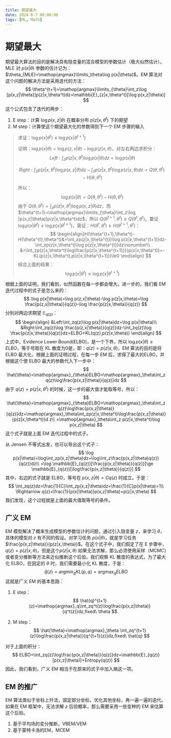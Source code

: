```yaml
---
title: 期望最大
date: 2024-8-7 08:00:00
tags: [ML, Math]
---
```

# 期望最大

期望最大算法的目的是解决具有隐变量的混合模型的参数估计（极大似然估计）。MLE 对 $p(x|\theta)$ 参数的估计记为：$\theta_{MLE}=\mathop{argmax}\limits_\theta\log p(x|\theta)$。EM 算法对这个问题的解决方法是采用迭代的方法：
$$
\theta^{t+1}=\mathop{argmax}\limits_{\theta}\int_z\log [p(x,z|\theta)]p(z|x,\theta^t)dz=\mathbb{E}_{z|x,\theta^t}[\log p(x,z|\theta)]
$$
这个公式包含了迭代的两步：

1.  E step：计算 $\log p(x,z|\theta)$ 在概率分布 $p(z|x,\theta^t)$ 下的期望
2.  M step：计算使这个期望最大化的参数得到下一个 EM 步骤的输入

>   求证：$\log p(x|\theta^t)\le\log p(x|\theta^{t+1})$
>
>   证明：$\log p(x|\theta)=\log p(z,x|\theta)-\log p(z|x,\theta)$，对左右两边求积分：
>   $$
>   Left:\int_zp(z|x,\theta^t)\log p(x|\theta)dz=\log p(x|\theta)
>   $$
>
>   $$
>   Right:\int_zp(z|x,\theta^t)\log p(x,z|\theta)dz-\int_zp(z|x,\theta^t)\log p(z|x,\theta)dz=Q(\theta,\theta^t)-H(\theta,\theta^t)
>   $$
>
>   所以：
>   $$
>   \log p(x|\theta)=Q(\theta,\theta^t)-H(\theta,\theta^t)
>   $$
>   由于 $Q(\theta,\theta^t)=\int_zp(z|x,\theta^t)\log p(x,z|\theta)dz$，而 $\theta^{t+1}=\mathop{argmax}\limits_{\theta}\int_z\log [p(x,z|\theta)]p(z|x,\theta^t)dz$，所以 $Q(\theta^{t+1},\theta^t)\ge Q(\theta^t,\theta^t)$。要证 $\log p(x|\theta^t)\le\log p(x|\theta^{t+1})$，需证：$H(\theta^t,\theta^t)\ge H(\theta^{t+1},\theta^t)$：
>   $$
>   \begin{align}H(\theta^{t+1},\theta^t)-H(\theta^{t},\theta^t)&=\int_zp(z|x,\theta^{t})\log p(z|x,\theta^{t+1})dz-\int_zp(z|x,\theta^t)\log p(z|x,\theta^{t})dz\nonumber\\
>   &=\int_zp(z|x,\theta^t)\log\frac{p(z|x,\theta^{t+1})}{p(z|x,\theta^t)}=-KL(p(z|x,\theta^t),p(z|x,\theta^{t+1}))\le0
>   \end{align}
>   $$
>   综合上面的结果：
>   $$
>   \log p(x|\theta^t)\le\log p(x|\theta^{t+1})
>   $$

根据上面的证明，我们看到，似然函数在每一步都会增大。进一步的，我们看 EM 迭代过程中的式子是怎么来的：
$$
\log p(x|\theta)=\log p(z,x|\theta)-\log p(z|x,\theta)=\log \frac{p(z,x|\theta)}{q(z)}-\log \frac{p(z|x,\theta)}{q(z)}
$$
分别对两边求期望 $\mathbb{E}_{q(z)}$：
$$
\begin{align}
&Left:\int_zq(z)\log p(x|\theta)dz=\log p(x|\theta)\\
&Right:\int_zq(z)\log \frac{p(z,x|\theta)}{q(z)}dz-\int_zq(z)\log \frac{p(z|x,\theta)}{q(z)}dz=ELBO+KL(q(z),p(z|x,\theta))
\end{align}
$$
上式中，Evidence Lower Bound(ELBO)，是一个下界，所以 $\log p(x|\theta)\ge ELBO$，等于号取在 KL 散度为0是，即：$q(z)=p(z|x,\theta)$，EM 算法的目的是将 ELBO 最大化，根据上面的证明过程，在每一步 EM 后，求得了最大的ELBO，并根据这个使 ELBO 最大的参数代入下一步中：
$$
\hat{\theta}=\mathop{argmax}_{\theta}ELBO=\mathop{argmax}_\theta\int_zq(z)\log\frac{p(x,z|\theta)}{q(z)}dz
$$
由于 $ q(z)=p(z|x,\theta^t)$ 的时候，这一步的最大值才能取等号，所以：
$$
\hat{\theta}=\mathop{argmax}_{\theta}ELBO=\mathop{argmax}_\theta\int_zq(z)\log\frac{p(x,z|\theta)}{q(z)}dz=\mathop{argmax}_\theta\int_zp(z|x,\theta^t)\log\frac{p(x,z|\theta)}{p(z|x,\theta^t)}d z\\
=\mathop{argmax}_\theta\int_z p(z|x,\theta^t)\log p(x,z|\theta)
$$
这个式子就是上面 EM 迭代过程中的式子。

从 Jensen 不等式出发，也可以导出这个式子：
$$
\log p(x|\theta)=\log\int_zp(x,z|\theta)dz=\log\int_z\frac{p(x,z|\theta)q(z)}{q(z)}dz\\
=\log \mathbb{E}_{q(z)}[\frac{p(x,z|\theta)}{q(z)}]\ge \mathbb{E}_{q(z)}[\log\frac{p(x,z|\theta)}{q(z)}]
$$
其中，右边的式子就是 ELBO，等号在 $ p(x,z|\theta)=Cq(z)$ 时成立。于是：
$$
\int_zq(z)dz=\frac{1}{C}\int_zp(x,z|\theta)dz=\frac{1}{C}p(x|\theta)=1\\
\Rightarrow q(z)=\frac{1}{p(x|\theta)}p(x,z|\theta)=p(z|x,\theta)
$$
我们发现，这个过程就是上面的最大值取等号的条件。

## 广义 EM

EM 模型解决了概率生成模型的参数估计的问题，通过引入隐变量 $z$，来学习 $\theta$，具体的模型对 $z$ 有不同的假设。对学习任务 $p(x|\theta)$，就是学习任务 $\frac{p(x,z|\theta)}{p(z|x,\theta)}$。在这个式子中，我们假定了在 E 步骤中，$q(z)=p(z|x,\theta)$，但是这个$p(z|x,\theta)$ 如果无法求解，那么必须使用采样（MCMC）或者变分推断等方法来近似推断这个后验。我们观察 KL 散度的表达式，为了最大化 ELBO，在固定的 $\theta$ 时，我们需要最小化 KL 散度，于是：
$$
\hat{q}(z)=\mathop{argmin}_qKL(p,q)=\mathop{argmax}_qELBO
$$
这就是广义 EM 的基本思路：

1.  E step：
    $$
    \hat{q}^{t+1}(z)=\mathop{argmax}_q\int_zq^t(z)\log\frac{p(x,z|\theta)}{q^t(z)}dz,fixed\ \theta
    $$

2.  M step：
    $$
    \hat{\theta}=\mathop{argmax}_\theta \int_zq^{t+1}(z)\log\frac{p(x,z|\theta)}{q^{t+1}(z)}dz,fixed\ \hat{q}
    $$
    

对于上面的积分：
$$
ELBO=\int_zq(z)\log\frac{p(x,z|\theta)}{q(z)}dz=\mathbb{E}_{q(z)}[p(x,z|\theta)]+Entropy(q(z))
$$
因此，我们看到，广义 EM 相当于在原来的式子中加入熵这一项。

## EM 的推广

EM 算法类似于坐标上升法，固定部分坐标，优化其他坐标，再一遍一遍的迭代。如果在 EM 框架中，无法求解 $z$ 后验概率，那么需要采用一些变种的 EM 来估算这个后验。

1.  基于平均场的变分推断，VBEM/VEM
2.  基于蒙特卡洛的EM，MCEM

